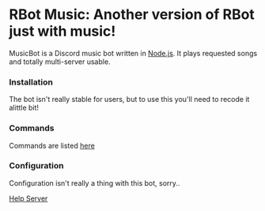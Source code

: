 # RBot Music: Another version of RBot just with music!

MusicBot is a Discord music bot written in [Node.js](https://nodejs.org/ "Node's homepage"). It plays requested songs and totally multi-server usable.

### Installation

The bot isn't really stable for users, but to use this you'll need to recode it alittle bit!

### Commands

Commands are listed [here](https://github.com/ "List Soon")

### Configuration

Configuration isn't really a thing with this bot, sorry..


[Help Server](http://discordapp.com "Discord link")
